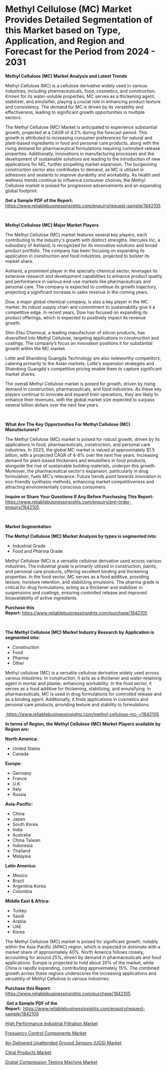 <p><h1>Methyl Cellulose (MC) Market Provides Detailed Segmentation of this Market based on Type, Application, and Region and Forecast for the Period from 2024 - 2031</h1></p><p><strong>Methyl Cellulose (MC) Market Analysis and Latest Trends</strong></p>
<p><p>Methyl Cellulose (MC) is a cellulose derivative widely used in various industries, including pharmaceuticals, food, cosmetics, and construction. Known for its water-soluble properties, MC serves as a thickening agent, stabilizer, and emulsifier, playing a crucial role in enhancing product texture and consistency. The demand for MC is driven by its versatility and effectiveness, leading to significant growth opportunities in multiple sectors.</p><p>The Methyl Cellulose (MC) Market is anticipated to experience substantial growth, projected at a CAGR of 4.2% during the forecast period. This growth is attributed to increasing consumer preferences for natural and plant-based ingredients in food and personal care products, along with the rising demand for pharmaceutical formulations requiring controlled-release properties. Additionally, innovations in manufacturing processes and the development of sustainable solutions are leading to the introduction of new applications for MC, further propelling market expansion. The burgeoning construction sector also contributes to demand, as MC is utilized in adhesives and sealants to improve durability and workability. As health and wellness trends continue to influence consumer choices, the Methyl Cellulose market is poised for progressive advancements and an expanding global footprint.</p></p>
<p><strong>Get a Sample PDF of the Report:&nbsp;</strong> <a href="https://www.reliablebusinessinsights.com/enquiry/request-sample/1842105?utm_campaign=63&utm_medium=2&utm_source=Github&utm_content=ia&utm_term=19102024&utm_id=methyl-cellulose-mc">https://www.reliablebusinessinsights.com/enquiry/request-sample/1842105</a></p>
<p>&nbsp;</p>
<p><strong>Methyl Cellulose (MC) Major Market Players</strong></p>
<p><p>The Methyl Cellulose (MC) market features several key players, each contributing to the industry's growth with distinct strengths. Hercules Inc, a subsidiary of Ashland, is recognized for its innovative solutions and broad product portfolio. The company has been focusing on expanding its application in construction and food industries, projected to bolster its market share.</p><p>Ashland, a prominent player in the specialty chemical sector, leverages its extensive research and development capabilities to enhance product quality and performance in various end-use markets like pharmaceuticals and personal care. The company is expected to continue its growth trajectory, projecting a significant increase in sales revenue in the coming years.</p><p>Dow, a major global chemical company, is also a key player in the MC market. Its robust supply chain and commitment to sustainability give it a competitive edge. In recent years, Dow has focused on expanding its product offerings, which is expected to positively impact its revenue growth.</p><p>Shin-Etsu Chemical, a leading manufacturer of silicon products, has diversified into Methyl Cellulose, targeting applications in construction and coatings. The company’s focus on innovation positions it for substantial growth within the MC market.</p><p>Lotte and Shandong Guangda Technology are also noteworthy competitors, catering primarily to the Asian markets. Lotte's expansion strategies and Shandong Guangda's competitive pricing enable them to capture significant market shares.</p><p>The overall Methyl Cellulose market is poised for growth, driven by rising demand in construction, pharmaceuticals, and food industries. As these key players continue to innovate and expand their operations, they are likely to enhance their revenues, with the global market size expected to surpass several billion dollars over the next few years.</p></p>
<p>&nbsp;</p>
<p><strong>What Are The Key Opportunities For Methyl Cellulose (MC) Manufacturers?</strong></p>
<p><p>The Methyl Cellulose (MC) market is poised for robust growth, driven by its applications in food, pharmaceuticals, construction, and personal care industries. In 2023, the global MC market is valued at approximately $1.5 billion, with a projected CAGR of 4-6% over the next five years. Increasing demand for plant-based thickeners and emulsifiers in food products, alongside the rise of sustainable building materials, underpin this growth. Moreover, the pharmaceutical sector's expansion, particularly in drug formulation, fuels MC's relevance. Future trends point towards innovation in eco-friendly synthesis methods, enhancing market competitiveness and attracting environmentally conscious consumers.</p></p>
<p><strong>Inquire or Share Your Questions If Any Before Purchasing This Report:</strong> <a href="https://www.reliablebusinessinsights.com/enquiry/pre-order-enquiry/1842105?utm_campaign=63&utm_medium=2&utm_source=Github&utm_content=ia&utm_term=19102024&utm_id=methyl-cellulose-mc">https://www.reliablebusinessinsights.com/enquiry/pre-order-enquiry/1842105</a></p>
<p>&nbsp;</p>
<p><strong>Market Segmentation</strong></p>
<p><strong>The Methyl Cellulose (MC) Market Analysis by types is segmented into:</strong></p>
<p><ul><li>Industrial Grade</li><li>Food and Pharma Grade</li></ul></p>
<p><p>Methyl Cellulose (MC) is a versatile cellulose derivative used across various industries. The industrial grade is primarily utilized in construction, paints, and personal care products, offering excellent binding and thickening properties. In the food sector, MC serves as a food additive, providing texture, moisture retention, and stabilizing emulsions. The pharma grade is critical for drug formulations, acting as a thickener and stabilizer in suspensions and coatings, ensuring controlled release and improved bioavailability of active ingredients.</p></p>
<p><strong>Purchase this Report:&nbsp;</strong><a href="https://www.reliablebusinessinsights.com/purchase/1842105?utm_campaign=63&utm_medium=2&utm_source=Github&utm_content=ia&utm_term=19102024&utm_id=methyl-cellulose-mc">https://www.reliablebusinessinsights.com/purchase/1842105</a></p>
<p>&nbsp;</p>
<p><strong>The Methyl Cellulose (MC) Market Industry Research by Application is segmented into:</strong></p>
<p><ul><li>Construction</li><li>Food</li><li>Pharma</li><li>Other</li></ul></p>
<p><p>Methyl cellulose (MC) is a versatile cellulose derivative widely used across various industries. In construction, it acts as a thickener and water-retaining agent in mortar and plaster, enhancing workability. In the food sector, it serves as a food additive for thickening, stabilizing, and emulsifying. In pharmaceuticals, MC is used in drug formulations for controlled release and as a binding agent. Additionally, it finds applications in cosmetics and personal care products, providing texture and stability to formulations.</p></p>
<p><a href="https://www.reliablebusinessinsights.com/methyl-cellulose-mc--r1842105?utm_campaign=63&utm_medium=2&utm_source=Github&utm_content=ia&utm_term=19102024&utm_id=methyl-cellulose-mc">&nbsp;https://www.reliablebusinessinsights.com/methyl-cellulose-mc--r1842105</a></p>
<p><strong>In terms of Region, the Methyl Cellulose (MC) Market Players available by Region are:</strong></p>
<p>
    <p> <strong> North America: </strong>
        <ul>
            <li>United States</li>
            <li>Canada</li>
        </ul>
        </p> 
    <p> <strong> Europe: </strong>
        <ul>
            <li>Germany</li>
            <li>France</li>
            <li>U.K.</li>
            <li>Italy</li>
            <li>Russia</li>
        </ul>
        </p> 
    <p> <strong> Asia-Pacific: </strong>
        <ul>
            <li>China</li>
            <li>Japan</li>
            <li>South Korea</li>
            <li>India</li>
            <li>Australia</li>
            <li>China Taiwan</li>
            <li>Indonesia</li>
            <li>Thailand</li>
            <li>Malaysia</li>
        </ul>
        </p> 
    <p> <strong> Latin America: </strong>
        <ul>
            <li>Mexico</li>
            <li>Brazil</li>
            <li>Argentina Korea</li>
            <li>Colombia</li>
        </ul>
        </p> 
    <p> <strong> Middle East & Africa: </strong>
        <ul>
            <li>Turkey</li>
            <li>Saudi</li>
            <li>Arabia</li>
            <li>UAE</li>
            <li>Korea</li>
        </ul>
    </p>
    </p>
<p><p>The Methyl Cellulose (MC) market is poised for significant growth, notably within the Asia-Pacific (APAC) region, which is expected to dominate with a market share of approximately 40%. North America follows closely, accounting for around 25%, driven by demand in pharmaceuticals and food applications. Europe is projected to hold about 20% of the market, while China is rapidly expanding, contributing approximately 15%. The combined growth across these regions underscores the increasing applications and versatility of Methyl Cellulose in various industries.</p></p>
<p><strong>Purchase this Report: </strong><a href="https://www.reliablebusinessinsights.com/purchase/1842105?utm_campaign=63&utm_medium=2&utm_source=Github&utm_content=ia&utm_term=19102024&utm_id=methyl-cellulose-mc">https://www.reliablebusinessinsights.com/purchase/1842105</a></p>
<p>&nbsp;<strong>Get a Sample PDF of the Report:&nbsp;&nbsp;</strong><a href="https://www.reliablebusinessinsights.com/enquiry/request-sample/1842105?utm_campaign=63&utm_medium=2&utm_source=Github&utm_content=ia&utm_term=19102024&utm_id=methyl-cellulose-mc">https://www.reliablebusinessinsights.com/enquiry/request-sample/1842105</a></p>
<p><strong></strong></p>
<p><p><a href="https://github.com/maq4brod/Market-Research-Report-List-1/blob/main/high-performance-industrial-filtration-market.md?utm_campaign=63&utm_medium=2&utm_source=Github&utm_content=ia&utm_term=19102024&utm_id=methyl-cellulose-mc">High Performance Industrial Filtration Market</a></p><p><a href="https://www.linkedin.com/pulse/frequency-control-components-market-consolidation-impact-structure-qmnpc?utm_campaign=63&utm_medium=2&utm_source=Github&utm_content=ia&utm_term=19102024&utm_id=methyl-cellulose-mc">Frequency Control Components Market</a></p><p><a href="https://www.linkedin.com/pulse/market-insights-global-air-delivered-unattended-ground-sensors-kgu7c?utm_campaign=63&utm_medium=2&utm_source=Github&utm_content=ia&utm_term=19102024&utm_id=methyl-cellulose-mc">Air-Delivered Unattended Ground Sensors (UGS) Market</a></p><p><a href="https://github.com/rovj3gerson/Market-Research-Report-List-1/blob/main/citral-products-market.md?utm_campaign=63&utm_medium=2&utm_source=Github&utm_content=ia&utm_term=19102024&utm_id=methyl-cellulose-mc">Citral Products Market</a></p><p><a href="https://issuu.com/reportprime-2/docs/digital-compression-testing-machine_a9f013270adb68?utm_campaign=63&utm_medium=2&utm_source=Github&utm_content=ia&utm_term=19102024&utm_id=methyl-cellulose-mc">Digital Compression Testing Machine Market</a></p></p>